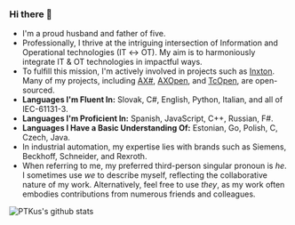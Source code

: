 ### Hi there 👋

- I'm a proud husband and father of five.
- Professionally, I thrive at the intriguing intersection of Information and Operational technologies (IT ↔ OT). My aim is to harmoniously integrate IT & OT technologies in impactful ways.
- To fulfill this mission, I'm actively involved in projects such as [Inxton](https://github.com/inxton). Many of my projects, including [AX#](https://github.com/ix-ax/axsharp), [AXOpen](https://github.com/ix-ax/AXOpen), and [TcOpen](https://github.com/TcOpenGroup/TcOpen), are open-sourced.
- **Languages I'm Fluent In:** Slovak, C#, English, Python, Italian, and all of IEC-61131-3.
- **Languages I'm Proficient In:** Spanish, JavaScript, C++, Russian, F#.
- **Languages I Have a Basic Understanding Of:** Estonian, Go, Polish, C, Czech, Java.
- In industrial automation, my expertise lies with brands such as Siemens, Beckhoff, Schneider, and Rexroth.
- When referring to me, my preferred third-person singular pronoun is *he*. I sometimes use *we* to describe myself, reflecting the collaborative nature of my work. Alternatively, feel free to use *they*, as my work often embodies contributions from numerous friends and colleagues.

![PTKus's github stats](https://github-readme-stats.vercel.app/api?username=PTKu&show_icons=true)
